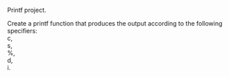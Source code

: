 Printf project. 

Create a printf function that produces the output according to the following specifiers:  
c,   
s,   
%,   
d,   
i. 
